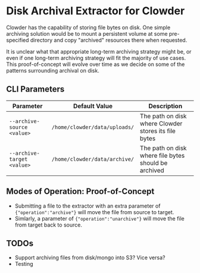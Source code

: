 # Disk Archival Extractor for Clowder

Clowder has the capability of storing file bytes on disk. One simple archiving solution
would be to mount a persistent volume at some pre-specified directory and copy
"archived" resources there when requested.

It is unclear what that appropriate long-term archiving strategy might be, 
or even if one long-term archiving strategy will fit the majority of use cases.
This proof-of-concept will evolve over time as we decide on some of the patterns 
surrounding archival on disk.


## CLI Parameters
| Parameter                   | Default Value                 | Description                                                                        |
| --------------------------- | ----------------------------- | ---------------------------------------------------------------------------------- |
| `--archive-source <value>`  | `/home/clowder/data/uploads/` |  The path on disk where Clowder stores its file bytes                              |
| `--archive-target <value>`  | `/home/clowder/data/archive/` |  The path on disk where file bytes should be archived                              |


## Modes of Operation: Proof-of-Concept

* Submitting a file to the extractor with an extra parameter of `{"operation":"archive"}` will move the file from source to target.
* Simlarly, a parameter of `{"operation":"unarchive"}` will move the file from target back to source.


## TODOs

* Support archiving files from disk/mongo into S3? Vice versa?
* Testing

